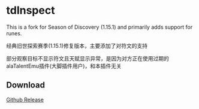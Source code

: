 # tdInspect

This is a fork for Season of Discovery (1.15.1) and primarily adds support for runes.

经典旧世探索赛季(1.15.1)修复版本，主要添加了对符文的支持

部分观察目标不显示符文且天赋显示异常，是因为对方正在使用过期的alaTalentEmu插件(大脚插件用户)，和本插件无关

## Download

[Github Release](https://github.com/Witnesscm/tdInspect/releases)
